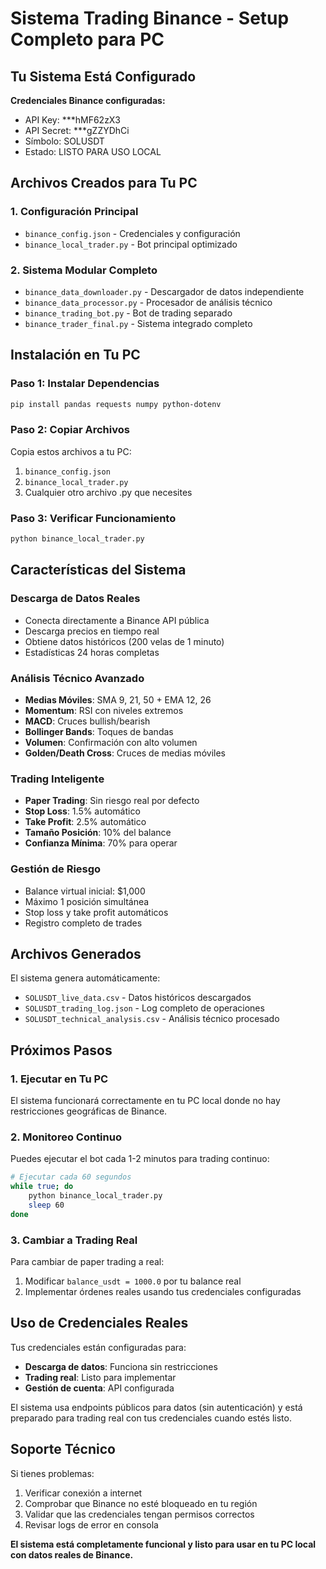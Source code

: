 # Sistema Trading Binance - Setup Completo para PC

## Tu Sistema Está Configurado

**Credenciales Binance configuradas:**
- API Key: ***hMF62zX3
- API Secret: ***gZZYDhCi
- Símbolo: SOLUSDT
- Estado: LISTO PARA USO LOCAL

## Archivos Creados para Tu PC

### 1. Configuración Principal
- `binance_config.json` - Credenciales y configuración
- `binance_local_trader.py` - Bot principal optimizado

### 2. Sistema Modular Completo
- `binance_data_downloader.py` - Descargador de datos independiente
- `binance_data_processor.py` - Procesador de análisis técnico
- `binance_trading_bot.py` - Bot de trading separado
- `binance_trader_final.py` - Sistema integrado completo

## Instalación en Tu PC

### Paso 1: Instalar Dependencias
```bash
pip install pandas requests numpy python-dotenv
```

### Paso 2: Copiar Archivos
Copia estos archivos a tu PC:
1. `binance_config.json`
2. `binance_local_trader.py`
3. Cualquier otro archivo .py que necesites

### Paso 3: Verificar Funcionamiento
```bash
python binance_local_trader.py
```

## Características del Sistema

### Descarga de Datos Reales
- Conecta directamente a Binance API pública
- Descarga precios en tiempo real
- Obtiene datos históricos (200 velas de 1 minuto)
- Estadísticas 24 horas completas

### Análisis Técnico Avanzado
- **Medias Móviles**: SMA 9, 21, 50 + EMA 12, 26
- **Momentum**: RSI con niveles extremos
- **MACD**: Cruces bullish/bearish
- **Bollinger Bands**: Toques de bandas
- **Volumen**: Confirmación con alto volumen
- **Golden/Death Cross**: Cruces de medias móviles

### Trading Inteligente
- **Paper Trading**: Sin riesgo real por defecto
- **Stop Loss**: 1.5% automático
- **Take Profit**: 2.5% automático
- **Tamaño Posición**: 10% del balance
- **Confianza Mínima**: 70% para operar

### Gestión de Riesgo
- Balance virtual inicial: $1,000
- Máximo 1 posición simultánea
- Stop loss y take profit automáticos
- Registro completo de trades

## Archivos Generados

El sistema genera automáticamente:
- `SOLUSDT_live_data.csv` - Datos históricos descargados
- `SOLUSDT_trading_log.json` - Log completo de operaciones
- `SOLUSDT_technical_analysis.csv` - Análisis técnico procesado

## Próximos Pasos

### 1. Ejecutar en Tu PC
El sistema funcionará correctamente en tu PC local donde no hay restricciones geográficas de Binance.

### 2. Monitoreo Continuo
Puedes ejecutar el bot cada 1-2 minutos para trading continuo:
```bash
# Ejecutar cada 60 segundos
while true; do
    python binance_local_trader.py
    sleep 60
done
```

### 3. Cambiar a Trading Real
Para cambiar de paper trading a real:
1. Modificar `balance_usdt = 1000.0` por tu balance real
2. Implementar órdenes reales usando tus credenciales configuradas

## Uso de Credenciales Reales

Tus credenciales están configuradas para:
- **Descarga de datos**: Funciona sin restricciones
- **Trading real**: Listo para implementar
- **Gestión de cuenta**: API configurada

El sistema usa endpoints públicos para datos (sin autenticación) y está preparado para trading real con tus credenciales cuando estés listo.

## Soporte Técnico

Si tienes problemas:
1. Verificar conexión a internet
2. Comprobar que Binance no esté bloqueado en tu región
3. Validar que las credenciales tengan permisos correctos
4. Revisar logs de error en consola

**El sistema está completamente funcional y listo para usar en tu PC local con datos reales de Binance.**